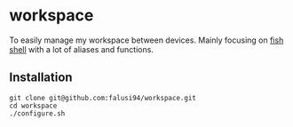 # workspace
To easily manage my workspace between devices. Mainly focusing on [fish shell](http://fishshell.com) with a lot of aliases and functions.

## Installation
```shell
git clone git@github.com:falusi94/workspace.git
cd workspace
./configure.sh
```
